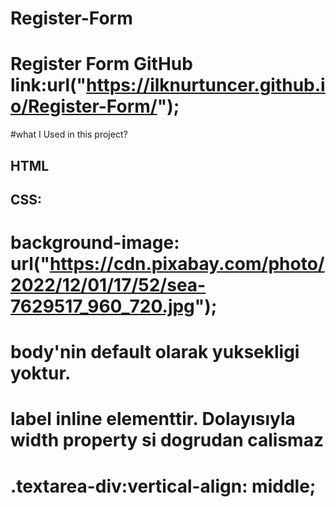 # Register-Form
# Register Form GitHub link:url("https://ilknurtuncer.github.io/Register-Form/");
#what I Used in this project?
## HTML
## CSS:
  # background-image: url("https://cdn.pixabay.com/photo/2022/12/01/17/52/sea-7629517_960_720.jpg");
  # body'nin default olarak yuksekligi yoktur.
  # label inline elementtir. Dolayısıyla width property si dogrudan calismaz
  # .textarea-div:vertical-align: middle;
